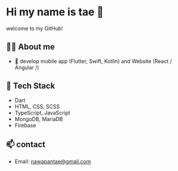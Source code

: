 # Hi my name is tae 👋

welcome to my GitHub!

## 🧑‍💻 About me
- 💼 develop mobile app (Flutter, Swift, Kotlin) and Website (React / Angular /)

## 🚀 Tech Stack
- Dart
- HTML, CSS, SCSS
- TypeScript, JavaScript
- MongoDB, MariaDB
- Firebase

## 📫 contact
- Email: nawapantae@gmail.com
